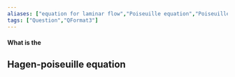 ```yaml
---
aliases: ["equation for laminar flow","Poiseuille equation","Poiseuille law"]
tags: ["Question","QFormat3"]
---
```


#### What is the
## Hagen-poiseuille equation
